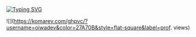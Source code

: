 [![Typing SVG](https://readme-typing-svg.herokuapp.com?color=%2327A70B&center=true&vCenter=true&lines=welcome+to+github.com%2Foiwadev;feel+free+to+visit+my+repos';thanks+for+checking+in+%3C3)](https://git.io/typing-svg)

![](https://komarev.com/ghpvc/?username=oiwadev&color=27A70B&style=flat-square&label=prof. views)

